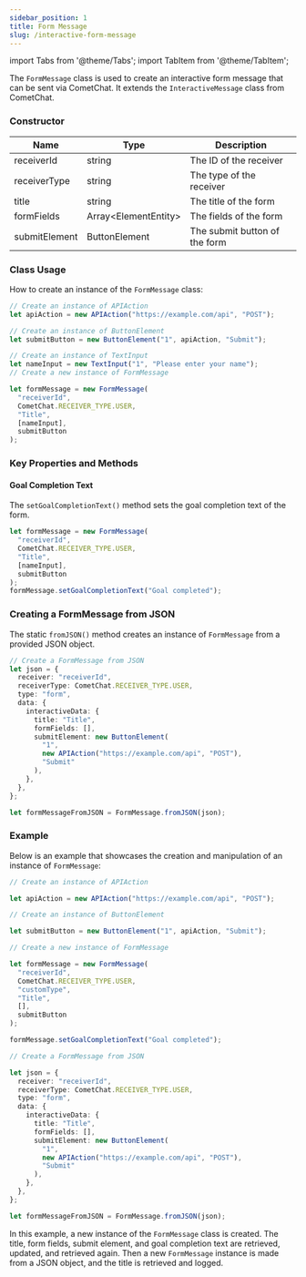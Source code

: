 ```yaml
---
sidebar_position: 1
title: Form Message
slug: /interactive-form-message
---
```


import Tabs from '@theme/Tabs';
import TabItem from '@theme/TabItem';

The `FormMessage` class is used to create an interactive form message that can be sent via CometChat. It extends the `InteractiveMessage` class from CometChat.

### Constructor

| Name          | Type                       | Description                   |
| ------------- | -------------------------- | ----------------------------- |
| receiverId    | string                     | The ID of the receiver        |
| receiverType  | string                     | The type of the receiver      |
| title         | string                     | The title of the form         |
| formFields    | Array&lt;ElementEntity&gt; | The fields of the form        |
| submitElement | ButtonElement              | The submit button of the form |

### Class Usage

How to create an instance of the `FormMessage` class:

<Tabs>
<TabItem value="typescript" label="Typescript">

```typescript
// Create an instance of APIAction
let apiAction = new APIAction("https://example.com/api", "POST");

// Create an instance of ButtonElement
let submitButton = new ButtonElement("1", apiAction, "Submit");

// Create an instance of TextInput
let nameInput = new TextInput("1", "Please enter your name");
// Create a new instance of FormMessage

let formMessage = new FormMessage(
  "receiverId",
  CometChat.RECEIVER_TYPE.USER,
  "Title",
  [nameInput],
  submitButton
);
```

</TabItem>
</Tabs>

### Key Properties and Methods

#### Goal Completion Text

The `setGoalCompletionText()` method sets the goal completion text of the form.

<Tabs>
<TabItem value="typescript" label="Typescript">

```typescript
let formMessage = new FormMessage(
  "receiverId",
  CometChat.RECEIVER_TYPE.USER,
  "Title",
  [nameInput],
  submitButton
);
formMessage.setGoalCompletionText("Goal completed");
```

</TabItem>
</Tabs>

### Creating a FormMessage from JSON

The static `fromJSON()` method creates an instance of `FormMessage` from a provided JSON object.

<Tabs>
<TabItem value="typescript" label="Typescript">

```typescript
// Create a FormMessage from JSON
let json = {
  receiver: "receiverId",
  receiverType: CometChat.RECEIVER_TYPE.USER,
  type: "form",
  data: {
    interactiveData: {
      title: "Title",
      formFields: [],
      submitElement: new ButtonElement(
        "1",
        new APIAction("https://example.com/api", "POST"),
        "Submit"
      ),
    },
  },
};

let formMessageFromJSON = FormMessage.fromJSON(json);
```

</TabItem>
</Tabs>

### Example

Below is an example that showcases the creation and manipulation of an instance of `FormMessage`:

<Tabs>
<TabItem value="typescript" label="Typescript">

```typescript
// Create an instance of APIAction

let apiAction = new APIAction("https://example.com/api", "POST");

// Create an instance of ButtonElement

let submitButton = new ButtonElement("1", apiAction, "Submit");

// Create a new instance of FormMessage

let formMessage = new FormMessage(
  "receiverId",
  CometChat.RECEIVER_TYPE.USER,
  "customType",
  "Title",
  [],
  submitButton
);

formMessage.setGoalCompletionText("Goal completed");

// Create a FormMessage from JSON

let json = {
  receiver: "receiverId",
  receiverType: CometChat.RECEIVER_TYPE.USER,
  type: "form",
  data: {
    interactiveData: {
      title: "Title",
      formFields: [],
      submitElement: new ButtonElement(
        "1",
        new APIAction("https://example.com/api", "POST"),
        "Submit"
      ),
    },
  },
};

let formMessageFromJSON = FormMessage.fromJSON(json);
```

</TabItem>
</Tabs>

In this example, a new instance of the `FormMessage` class is created. The title, form fields, submit element, and goal completion text are retrieved, updated, and retrieved again. Then a new `FormMessage` instance is made from a JSON object, and the title is retrieved and logged.
